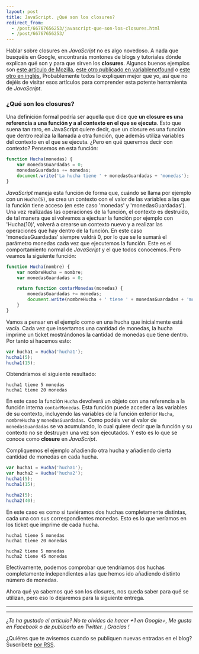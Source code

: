 ```yaml
---
layout: post
title: JavaScript. ¿Qué son los closures?
redirect_from:
  - /post/66767656253/javascript-que-son-los-closures.html
  - /post/66767656253/
---
```



Hablar sobre closures en *JavaScript* no es algo novedoso. A nada que
busquéis en Google, encontrarás montones de blogs y tutoriales dónde
explican qué son y para que sirven los **closures**. Algunos buenos
ejemplos son [este artículo de
Mozilla](https://developer.mozilla.org/es/docs/JavaScript/Guide/Closures),
[este otro publicado en
variablenotfound](http://www.variablenotfound.com/2012/10/closures-en-javascript-entiendelos-de.html)
o [este otro en
inglés.](http://www.javascriptkit.com/javatutors/closures.shtml)
Probablemente todos lo expliquen mejor que yo, así que no dejéis de
visitar esos artículos para comprender esta potente herramienta de
*JavaScript*.

### ¿Qué son los closures?

Una definición formal podría ser aquella que dice que **un closure es una
referencia a una función y a al contexto en el que se ejecuta**. Esto
que suena tan raro, en JavaScript quiere decir, que un closure es una
función que dentro realiza la llamada a otra función, que además utiliza
variables del contexto en el que se ejecuta. ¿Pero en qué queremos decir
con contexto? Pensemos en esta función:

```javascript
function Hucha(monedas) {
    var monedasGuardadas = 0;
    monedasGuardadas += monedas;
    document.write('La hucha tiene ' + monedasGuardadas + 'monedas');
}
```

*JavaScript* maneja esta función de forma que, cuándo se llama por
ejemplo con un `Hucha(5)`, se crea un contexto con el valor de las
variables a las que la función tiene acceso (en este caso 'monedas' y
'monedasGuardadas'). Una vez realizadas las operaciones de la función,
el contexto es destruído, de tal manera que si volvemos a ejectuar la
función por ejemplo con 'Hucha(10)', volverá a crearse un contexto nuevo
y a realizar las operaciones que hay dentro de la función. En este caso
'monedasGuardadas' siempre valdrá 0, por lo que se le sumará el parámetro
monedas cada vez que ejecutemos la función. Este es el comportamiento
normal de *JavaScript* y el que todos conocemos. Pero veamos la siguiente
función:

```javascript
function Hucha(nombre) {
    var nombreHucha = nombre;
    var monedasGuardadas = 0;

    return function contarMonedas(monedas) {
        monedasGuardadas += monedas;
        document.write(nombreHucha + ' tiene ' + monedasGuardadas + 'monedas');
    }
}
```

Vamos a pensar en el ejemplo como en una hucha que inicialmente está
vacía. Cada vez que insertamos una cantidad de monedas, la hucha imprime
un ticket mostrándonos la cantidad de monedas que tiene dentro. Por
tanto si hacemos esto:

```javascript
var hucha1 = Hucha('hucha1');
hucha1(5);
hucha1(15);
```

Obtendríamos el siguiente resultado:

```
hucha1 tiene 5 monedas 
hucha1 tiene 20 monedas
```

En este caso la función `Hucha` devolverá un objeto con una referencia a
la función interna `contarMonedas`. Esta función puede acceder a las
variables de su contexto, incluyendo las variables de la función
exterior `Hucha`, `nombreHucha` y `monedasGuardadas`.  Como podéis ver el
valor de `monedasGuardadas` se va acumulando, lo cual quiere decir que la
función y su contexto no se destruyen una vez son ejecutados. Y esto es
lo que se conoce como **closure** en *JavaScript*.

Compliquemos el ejemplo añadiendo otra hucha y añadiendo cierta cantidad
de monedas en cada hucha.

```javascript
var hucha1 = Hucha('hucha1');
var hucha2 = Hucha('hucha2');
hucha1(5);
hucha1(15);

hucha2(5);
hucha2(40);
```


En este caso es como si tuviéramos dos huchas completamente distintas,
cada una con sus correspondientes monedas. Esto es lo que veríamos en
los ticket que imprime de cada hucha.

```
hucha1 tiene 5 monedas 
hucha1 tiene 20 monedas

hucha2 tiene 5 monedas 
hucha2 tiene 45 monedas
```

Efectivamente, podemos comprobar que tendríamos dos huchas completamente
independientes a las que hemos ido añadiendo distinto número de
monedas.

Ahora qué ya sabemos qué son los closures, nos queda saber para qué se
utilizan, pero eso lo dejaremos para la siguiente entrega.

* * * * *

* * * * *

*¿Te ha gustado el artículo? No te olvides de hacer +1 en Google+, Me
gusta en Facebook o de publicarlo en Twitter. ¡ Gracias !*

¿Quiéres que te avisemos cuando se publiquen nuevas entradas en el blog?
Suscríbete [por RSS](feed://www.charlascylon.com/feed.xml).*[
](http://www.charlascylon.com/p/tutorial-mongodb.html)*

